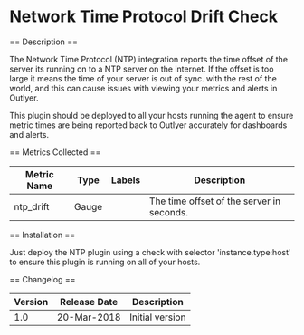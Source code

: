 Network Time Protocol Drift Check
=================================

== Description ==

The Network Time Protocol (NTP) integration reports the time offset of the server its running on to a NTP server
on the internet. If the offset is too large it means the time of your server is out of sync. with the rest of the world,
and this can cause issues with viewing your metrics and alerts in Outlyer.

This plugin should be deployed to all your hosts running the agent to ensure metric times are being
reported back to Outlyer accurately for dashboards and alerts.

== Metrics Collected ==

| Metric Name              |Type   | Labels            |Description                                                                                                            |
|--------------------------|-------|-------------------|--------------------------------------------|
|ntp_drift                 |Gauge  |                   |The time offset of the server in seconds.   |

== Installation ==

Just deploy the NTP plugin using a check with selector 'instance.type:host' to ensure this plugin is running
on all of your hosts.

== Changelog ==

|Version|Release Date|Description                                         |
|-------|------------|----------------------------------------------------|
|1.0    |20-Mar-2018 |Initial version                                     |
